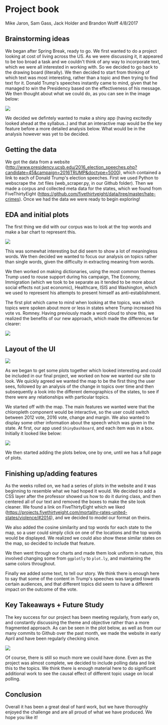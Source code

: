 Project book
================
Mike Jaron, Sam Gass, Jack Holder and Brandon Wolff
4/8/2017

Brainstorming ideas
-------------------

We began after Spring Break, ready to go. We first wanted to do a project looking at cost of living across the US. As we were discussing it, it appeared to be too broad a task and we couldn't think of any way to incorporate text, which we were all interested in working with. So we decided to go back to the drawing board (literally). We then decided to start from thinking of which text was most interesting, rather than a topic and then trying to find text for it. Donald Trump's speeches instantly came to mind, given that he managed to win the Presidency based on the effectiveness of his message. We then thought about what we could do, as you can see in the image below:

![](drawingboard1.jpg)

We decided we defintely wanted to make a shiny app (having excitedly looked ahead at the syllabus..) and that an interactive map would be the key feature before a more detailed analysis below. What would be in the analysis however was yet to be decided.

Getting the data
----------------

We got the data from a website (<http://www.presidency.ucsb.edu/2016_election_speeches.php?candidate=45&campaign=2016TRUMP&doctype=5000>), which contained a link to each of Donald Trump's election speeches. First we used Python to webscrape the .txt files (web\_scraper.py, in our Github folder). Then we made a corpus and collected meta data for the states, which we found from FiveThirtyEight (<https://github.com/fivethirtyeight/data/tree/master/hate-crimes>). Once we had the data we were ready to begin exploring!

EDA and initial plots
---------------------

The first thing we did with our corpus was to look at the top words and make a bar chart to represent this.

![](Top20words.png)

This was somewhat interesting but did seem to show a lot of meaningless words. We then decided we wanted to focus our analysis on topics rather than single words, given the difficulty in extracting meaning from words.

We then worked on making dictionaries, using the most common themes Trump used to rouse support during his campaign, The Economy, Immigration (which we took to be separate as it tended to be more about social effects not just economic), Healthcare, ISIS and Washington, which we used to represent his attempts to present himself as anti-establishment.

The first plot which came to mind when looking at the topics, was which topics were spoken about more or less in states where Trump increased his vote vs. Romney. Having previously made a word cloud to show this, we realized the benefits of our new approach, which made the differences far clearer:

![](Topics_VoteChange.png)

Layout of the UI
----------------

![](layout.jpg)

As we began to get some plots together which looked interesting and could be included in our final project, we worked on how we wanted our site to look. We quickly agreed we wanted the map to be the first thing the user sees, followed by an analysis of the change in topics over time and then subsequently a look into the different demographics of the states, to see if there were any relationships with particular topics.

We started off with the map. The main features we wanted were that the chloropleth component would be interactive, so the user could switch between 2012 vote, 2016 vote, change and margin. We also wanted to display some other information about the speech which was given in the state. At first, our app used `ShinyDashboard`, and each item was in a box. Initially it looked like below:

![](Early%20Map.png)

We then started adding the plots below, one by one, until we has a full page of plots.

Finishing up/adding features
----------------------------

As the weeks rolled on, we had a series of plots in the website and it was beginning to resemble what we had hoped it would. We decided to add a CSS layer after the professor showed us how to do it during class, and then centered all of our text and removed the boxes to make the site look cleaner. We found a link on FiveThirtyEight which we liked (<https://projects.fivethirtyeight.com/mortality-rates-united-states/violence/#2014>), and we decided to model our format on theirs.

We also added the cosine similarity and top words for each state to the map, so a user could simply click on one of the locations and the top words would be displayed. We realized we could also show these similar states on the map, so decided to include that feature.

We then went through our charts and made them look uniform in nature, this involved changing some from `ggplotly` to `plot.ly`, and maintaining the same colors throughout.

Finally we added some text, to tell our story. We think there is enough here to say that some of the content in Trump's speeches was targeted towards certain audiences, and that different topics did seem to have a different impact on the outcome of the vote.

Key Takeaways + Future Study
----------------------------

The key success for our project has been meeting regularly, from early on, and constantly discussing the theme and objective rather than a more fragmented approach. As can be seen in the plot below, as well as from our many commits to Github over the past month, we made the website in early April and have been regularly checking since.

![](WebsiteViews.png)

Of course, there is still so much more we could have done. Even as the project was almost complete, we decided to include polling data and link this to the topics. We think there is enough material here to do significant additional work to see the causal effect of different topic usage on local polling.

Conclusion
----------

Overall it has been a great deal of hard work, but we have thoroughly enjoyed the challenge and are all proud of what we have produced. We hope you like it!
